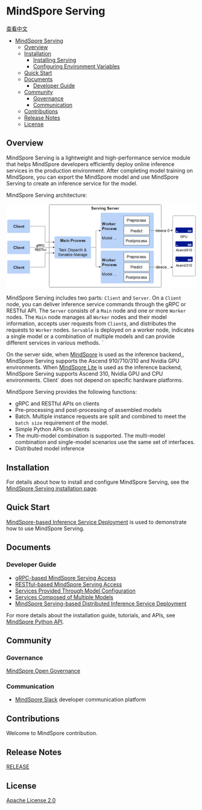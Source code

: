 # MindSpore Serving

[查看中文](./README_CN.md)

<!-- TOC -->

- [MindSpore Serving](#mindspore-serving)
    - [Overview](#overview)
    - [Installation](#installation)
        - [Installing Serving](#installing-serving)
        - [Configuring Environment Variables](#configuring-environment-variables)
    - [Quick Start](#quick-start)
    - [Documents](#documents)
        - [Developer Guide](#developer-guide)
    - [Community](#community)
        - [Governance](#governance)
        - [Communication](#communication)
    - [Contributions](#contributions)
    - [Release Notes](#release-notes)
    - [License](#license)

<!-- /TOC -->

## Overview

MindSpore Serving is a lightweight and high-performance service module that helps MindSpore developers efficiently
deploy online inference services in the production environment. After completing model training on MindSpore, you can
export the MindSpore model and use MindSpore Serving to create an inference service for the model.

MindSpore Serving architecture:

<img src="docs/architecture.png" alt="MindSpore Architecture" width="600"/>

MindSpore Serving includes two parts: `Client` and `Server`. On a `Client` node, you can deliver inference service
commands through the gRPC or RESTful API. The `Server` consists of a `Main` node and one or more `Worker` nodes.
The `Main` node manages all `Worker` nodes and their model information, accepts user requests from `Client`s, and
distributes the requests to `Worker` nodes. `Servable` is deployed on a worker node, indicates a single model or a
combination of multiple models and can provide different services in various methods. `

On the server side, when [MindSpore](#https://www.mindspore.cn/) is used as the inference backend,, MindSpore Serving
supports the Ascend 910/710/310 and Nvidia GPU environments. When [MindSpore Lite](#https://www.mindspore.cn/lite) is
used as the inference backend, MindSpore Serving supports Ascend 310, Nvidia GPU and CPU environments. Client` does not
depend on specific hardware platforms.

MindSpore Serving provides the following functions:

- gRPC and RESTful APIs on clients
- Pre-processing and post-processing of assembled models
- Batch. Multiple instance requests are split and combined to meet the `batch size` requirement of the model.
- Simple Python APIs on clients
- The multi-model combination is supported. The multi-model combination and single-model scenarios use the same set of
  interfaces.
- Distributed model inference

## Installation

For details about how to install and configure MindSpore Serving, see the [MindSpore Serving installation page](https://www.mindspore.cn/serving/docs/en/r1.7/serving_install.html).

## Quick Start

[MindSpore-based Inference Service Deployment](https://www.mindspore.cn/serving/docs/en/r1.7/serving_example.html) is
used to demonstrate how to use MindSpore Serving.

## Documents

### Developer Guide

- [gRPC-based MindSpore Serving Access](https://www.mindspore.cn/serving/docs/en/r1.7/serving_grpc.html)
- [RESTful-based MindSpore Serving Access](https://www.mindspore.cn/serving/docs/en/r1.7/serving_restful.html)
- [Services Provided Through Model Configuration](https://www.mindspore.cn/serving/docs/en/r1.7/serving_model.html)
- [Services Composed of Multiple Models](https://www.mindspore.cn/serving/docs/en/r1.7/serving_model.html#services-composed-of-multiple-models)
- [MindSpore Serving-based Distributed Inference Service Deployment](https://www.mindspore.cn/serving/docs/en/r1.7/serving_distributed_example.html)

For more details about the installation guide, tutorials, and APIs,
see [MindSpore Python API](https://www.mindspore.cn/serving/docs/en/r1.7/server.html).

## Community

### Governance

[MindSpore Open Governance](https://gitee.com/mindspore/community/blob/master/governance.md)

### Communication

- [MindSpore Slack](https://join.slack.com/t/mindspore/shared_invite/zt-dgk65rli-3ex4xvS4wHX7UDmsQmfu8w) developer
  communication platform

## Contributions

Welcome to MindSpore contribution.

## Release Notes

[RELEASE](RELEASE.md)

## License

[Apache License 2.0](LICENSE)
